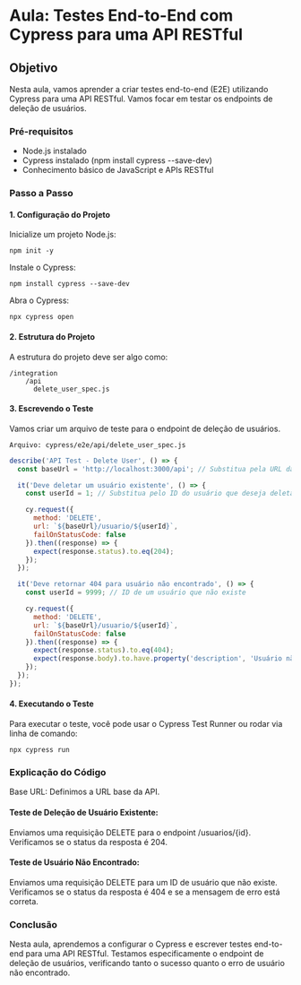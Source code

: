 # Aula: Testes End-to-End com Cypress para uma API RESTful

## Objetivo

Nesta aula, vamos aprender a criar testes end-to-end (E2E) utilizando Cypress para uma API RESTful. Vamos focar em testar os endpoints de deleção de usuários.

### Pré-requisitos
- Node.js instalado
- Cypress instalado (npm install cypress --save-dev)
- Conhecimento básico de JavaScript e APIs RESTful

### Passo a Passo
#### 1. Configuração do Projeto
Inicialize um projeto Node.js:

```
npm init -y
````

Instale o Cypress:

```
npm install cypress --save-dev
```

Abra o Cypress:

```
npx cypress open
```

#### 2. Estrutura do Projeto
A estrutura do projeto deve ser algo como:

```
/integration
    /api
      delete_user_spec.js
```

#### 3. Escrevendo o Teste
Vamos criar um arquivo de teste para o endpoint de deleção de usuários.

```
Arquivo: cypress/e2e/api/delete_user_spec.js
```

```javascript
describe('API Test - Delete User', () => {
  const baseUrl = 'http://localhost:3000/api'; // Substitua pela URL da sua API

  it('Deve deletar um usuário existente', () => {
    const userId = 1; // Substitua pelo ID do usuário que deseja deletar

    cy.request({
      method: 'DELETE',
      url: `${baseUrl}/usuario/${userId}`,
      failOnStatusCode: false
    }).then((response) => {
      expect(response.status).to.eq(204);
    });
  });

  it('Deve retornar 404 para usuário não encontrado', () => {
    const userId = 9999; // ID de um usuário que não existe

    cy.request({
      method: 'DELETE',
      url: `${baseUrl}/usuario/${userId}`,
      failOnStatusCode: false
    }).then((response) => {
      expect(response.status).to.eq(404);
      expect(response.body).to.have.property('description', 'Usuário não encontrado');
    });
  });
});
```

#### 4. Executando o Teste
Para executar o teste, você pode usar o Cypress Test Runner ou rodar via linha de comando:

```
npx cypress run
```

### Explicação do Código
Base URL: Definimos a URL base da API.

#### Teste de Deleção de Usuário Existente:
Enviamos uma requisição DELETE para o endpoint /usuarios/{id}.
Verificamos se o status da resposta é 204.

#### Teste de Usuário Não Encontrado:
Enviamos uma requisição DELETE para um ID de usuário que não existe.
Verificamos se o status da resposta é 404 e se a mensagem de erro está correta.

### Conclusão
Nesta aula, aprendemos a configurar o Cypress e escrever testes end-to-end para uma API RESTful. Testamos especificamente o endpoint de deleção de usuários, verificando tanto o sucesso quanto o erro de usuário não encontrado.